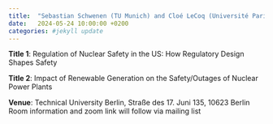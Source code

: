 ```yaml
---
title:  "Sebastian Schwenen (TU Munich) and Cloé LeCoq (Université Paris 2 Panthéon)"
date:   2024-05-24 10:00:00 +0200
categories: #jekyll update
---
```


**Title 1**: Regulation of Nuclear Safety in the US: How Regulatory
Design Shapes Safety

**Title 2**: Impact of Renewable Generation on the Safety/Outages of
Nuclear Power Plants

**Venue**: Technical University Berlin,
Straße des 17. Juni 135, 10623 Berlin
Room information and zoom link will
follow via mailing list

